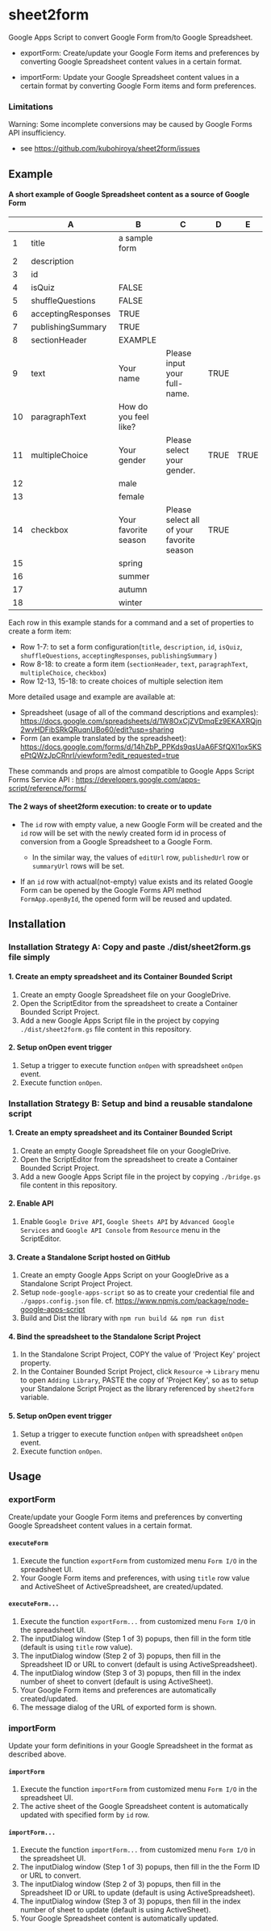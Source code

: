 # sheet2form

Google Apps Script to convert Google Form from/to Google Spreadsheet.

* exportForm: 
   Create/update your Google Form items and preferences by converting Google Spreadsheet content values in a certain format.
   
* importForm:
   Update your Google Spreadsheet content values in a certain format by converting Google Form items and form preferences.
  
### Limitations

Warning: Some incomplete conversions may be caused by Google Forms API insufficiency.

 * see https://github.com/kubohiroya/sheet2form/issues
 
## Example

#### A short example of Google Spreadsheet content as a source of Google Form
 
 | | A | B | C | D | E |
 |---|---|---|---|---|---|
 |1|title| a sample form | | | 
 |2|description||||
 |3|id||||
 |4|isQuiz|FALSE|||
 |5|shuffleQuestions|FALSE|||
 |6|acceptingResponses|TRUE|||
 |7|publishingSummary|TRUE|||
 |8|sectionHeader| EXAMPLE |||
 |9|text| Your name | Please input your full-name. | TRUE | |
 |10|paragraphText| How do you feel like? |  |  | |
 |11|multipleChoice | Your gender | Please select your gender.| TRUE | TRUE |
 |12| | male | | |
 |13| | female | | |
 |14|checkbox| Your favorite season| Please select all of your favorite season|TRUE||
 |15| | spring | | |
 |16| | summer | | |
 |17| | autumn | | |
 |18| | winter | | |
  
Each row in this example stands for a command and a set of properties to create a form item:
 * Row 1-7: to set a form configuration(`title`, `description`, `id`, `isQuiz`, `shuffleQuestions`, `acceptingResponses`, `publishingSummary` )
 * Row 8-18: to create a form item (`sectionHeader`, `text`, `paragraphText`, `multipleChoice`, `checkbox`)
 * Row 12-13, 15-18: to create choices of multiple selection item
  
More detailed usage and example are available at:
  
 * Spreadsheet (usage of all of the command descriptions and examples): 
    https://docs.google.com/spreadsheets/d/1W8OxCjZVDmqEz9EKAXRQjn2wvHDFibSRkQRuqnUBo60/edit?usp=sharing
 * Form (an example translated by the spreadsheet): 
    https://docs.google.com/forms/d/14hZbP_PPKds9qsUaA6FSfQXI1ox5KSePtQWzJpCRnrI/viewform?edit_requested=true

 These commands and props are almost compatible to Google Apps Script Forms Service API
: https://developers.google.com/apps-script/reference/forms/

#### The 2 ways of sheet2form execution: to create or to update
 
 * The `id` row with empty value, a new Google Form will be created and the `id` row will be set with the newly created form id in process of conversion from a Google Spreadsheet to a Google Form.
 
   * In the similar way, the values of `editUrl` row, `publishedUrl` row or `summaryUrl` rows will be set.

 * If an `id` row with actual(not-empty) value exists and its related Google Form can be opened by the Google Forms API method `FormApp.openById`, the opened form will be reused and updated.
 
## Installation

### Installation Strategy A: Copy and paste ./dist/sheet2form.gs file simply 

#### 1. Create an empty spreadsheet and its Container Bounded Script
1. Create an empty Google Spreadsheet file on your GoogleDrive.
1. Open the ScriptEditor from the spreadsheet to create a Container Bounded Script Project.
1. Add a new Google Apps Script file in the project by copying `./dist/sheet2form.gs` file content in this repository.

#### 2. Setup onOpen event trigger 
1. Setup a trigger to execute function `onOpen` with spreadsheet `onOpen` event.
1. Execute function `onOpen`.

### Installation Strategy B: Setup and bind a reusable standalone script 

#### 1. Create an empty spreadsheet and its Container Bounded Script

1. Create an empty Google Spreadsheet file on your GoogleDrive.
1. Open the ScriptEditor from the spreadsheet to create a Container Bounded Script Project.
1. Add a new Google Apps Script file in the project by copying `./bridge.gs` file content in this repository.

#### 2. Enable API
1. Enable `Google Drive API`, `Google Sheets API` by `Advanced Google Services` and `Google API Console` from `Resource` menu in the ScriptEditor.
 
#### 3. Create a Standalone Script hosted on GitHub

1. Create an empty Google Apps Script on your GoogleDrive as a Standalone Script Project Project.
1. Setup `node-google-apps-script` so as to create your credential file and `./gapps.config.json` file.
  cf. https://www.npmjs.com/package/node-google-apps-script
1. Build and Dist the library with `npm run build && npm run dist` 

#### 4. Bind the spreadsheet to the Standalone Script Project
1. In the Standalone Script Project, COPY the value of 'Project Key' project property.
1. In the Container Bounded Script Project, click `Resource` -> `Library` menu to open `Adding Library`, 
 PASTE the copy of 'Project Key', so as to setup your Standalone Script Project as the library referenced by `sheet2form` variable.
 
#### 5. Setup onOpen event trigger 
1. Setup a trigger to execute function `onOpen` with spreadsheet `onOpen` event.
1. Execute function `onOpen`.

## Usage 
### exportForm 
 
Create/update your Google Form items and preferences by converting Google Spreadsheet content values in a certain format.
 
#### `executeForm`

 1. Execute the function `exportForm` from customized menu `Form I/O` in the spreadsheet UI.
 1. Your Google Form items and preferences, with using `title` row value and ActiveSheet of ActiveSpreadsheet, are created/updated.
  
#### `executeForm...` 

 1. Execute the function `exportForm...` from customized menu `Form I/O` in the spreadsheet UI.
 1. The inputDialog window (Step 1 of 3) popups, then fill in the form title (default is using `title` row value).
 1. The inputDialog window (Step 2 of 3) popups, then fill in the Spreadsheet ID or URL to convert (default is using ActiveSpreadsheet).
 1. The inputDialog window (Step 3 of 3) popups, then fill in the index number of sheet to convert (default is using ActiveSheet).
 1. Your Google Form items and preferences are automatically created/updated.
 1. The message dialog of the URL of exported form is shown.
  
### importForm

Update your form definitions in your Google Spreadsheet in the format as described above.

#### `importForm` 

 1. Execute the function `importForm` from customized menu `Form I/O` in the spreadsheet UI.
 1. The active sheet of the Google Spreadsheet content is automatically updated with specified form by `id` row.

#### `importForm...`

 1. Execute the function `importForm...` from customized menu `Form I/O` in the spreadsheet UI.
 1. The inputDialog window (Step 1 of 3) popups, then fill in the the Form ID or URL to convert.
 1. The inputDialog window (Step 2 of 3) popups, then fill in the Spreadsheet ID or URL to update (default is using ActiveSpreadsheet).
 1. The inputDialog window (Step 3 of 3) popups, then fill in the index number of sheet to update (default is using ActiveSheet).
 1. Your Google Spreadsheet content is automatically updated.
